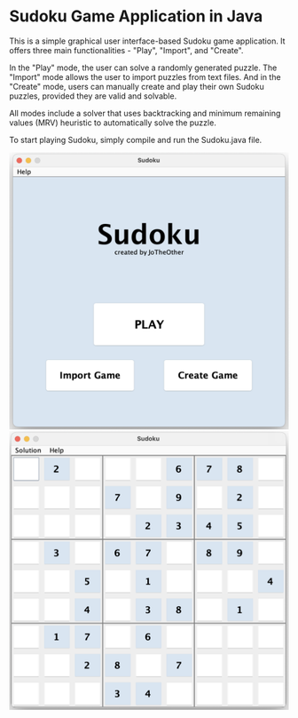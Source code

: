 #  Sudoku Game Application in Java

This is a simple graphical user interface-based Sudoku game application. 
It offers three main functionalities - "Play", "Import", and "Create".

In the "Play" mode, the user can solve a randomly generated puzzle. The "Import" mode allows the user to import puzzles from text files. And in the "Create" mode, users can manually create and play their own Sudoku puzzles, provided they are valid and solvable.

All modes include a solver that uses backtracking and minimum remaining values (MRV) heuristic to automatically solve the puzzle.

To start playing Sudoku, simply compile and run the Sudoku.java file.

![Alt text](assets/launch-page.png)
![Alt text](assets/play-page.png)

